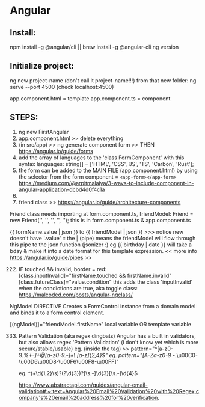 # Angular

## Install:

npm install -g @angular/cli || brew install -g @angular-cli
ng version

## Initialize project:

ng new project-name (don't call it project-name!!!)
from that new folder: ng serve --port 4500 (check localhost:4500)

app.component.html = template
app.component.ts = component

## STEPS:

1. ng new FirstAngular
2. app.component.html >> delete everything
3. (in src/app) >> ng generate component form >> THEN https://angular.io/guide/forms
4. add the array of languages to the 'class FormComponent' with this syntax languages: string[] = ['HTML', 'CSS', 'JS', 'TS', 'Carbon', 'Rust'];
5. the form can be added to the MAIN FILE (app.component.html) by using the selector from the form component = `<app-form></app-form>`
   https://medium.com/@arpitmalaiya/3-ways-to-include-component-in-angular-application-dcbd4d0f4c1a
6.
7. friend class >> https://angular.io/guide/architecture-components

Friend class needs importing at form.component.ts,
friendModel: Friend = new Friend('', '', '', '', ''); this is in form.component.ts & app.component.ts

{{ formName.value | json }} to {{ friendModel | json }} >>> notice new doesn't have '.value' :: the | (pipe) means the friendModel will flow through this pipe to the json function (jsonizer :) eg {{ birthday | date }} will take a bday & make it into a date format for this template expression. << more info https://angular.io/guide/pipes >>

222. IF touched && invalid, border = red:
     [class.inputInvalid]="firstName.touched && firstName.invalid"
     [class.futureClass]="value.condition"
     this adds the class 'inputInvalid' when the condictions are true, aka toggle class:
     https://malcoded.com/posts/angular-ngclass/

NgModel
DIRECTIVE
Creates a FormControl instance from a domain model and binds it to a form control element.

[(ngModel)]="friendModel.firstName"
local variable OR template variable

333. Pattern Validation (aka regex dingbats)
     Angular has a built in validators, but also allows regex 'Pattern Validation' (i don't know yet which is more secure/stable/usable)
     eg. (inside the tag) >> pattern="^[a-z0-9._%+-]+@[a-z0-9.-]+\\.[a-z]{2,4}$"
     eg.
     pattern="[A-Za-z0-9 \-_.\u00C0-\u00D6\u00D8-\u00F6\u00F8-\u00FF]"
     <!-- regex pattern to support diacritics (umlaut, accute, grave etc) as they are fairly common :)  -->

     eg.
     ^(\+\d{1,2}\s)?\(?\d{3}\)?[\s.-]\d{3}[\s.-]\d{4}$
     <!-- for phone numbers: https://stackoverflow.com/questions/16699007/regular-expression-to-match-standard-10-digit-phone-number -->

     https://www.abstractapi.com/guides/angular-email-validation#:~:text=Angular%20Email%20Validation%20with%20Regex,company's%20email%20address%20for%20verification.
